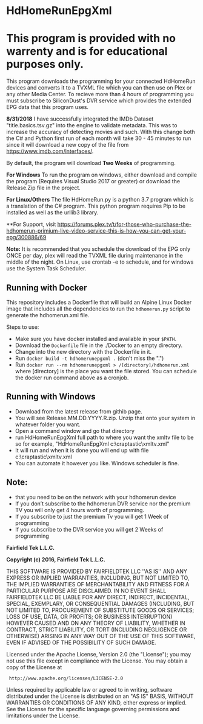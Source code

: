 # HdHomeRunEpgXml #
# This program is provided with no warrenty and is for educational purposes only. #

This program downloads the programming for your connected HdHomeRun devices and converts it to a TVXML file which you can then use on Plex or any other Media Center.  To recieve more than 4 hours of programming you must subscribe to SiliconDust's DVR service which provides the extended EPG data that this program uses.

**8/31/2018**
I have successfully integrated the IMDb Dataset "title.basics.tsv.gz" into the engine to validate metadata.  This was to increase the accuracy of detecting movies and such.  With this change both the C# and Python first run of each month will take 30 - 45 minutes to run since it will download a new copy of the file from https://www.imdb.com/interfaces/.

By default, the program will download **Two Weeks** of programming.

**For Windows**
  To run the program on windows, either download and compile the program (Requires Visual Studio 2017 or greater) or download the Release.Zip file in the project.
  
**For Linux/Others**
  The file HdHomeRun.py is a python 3.7 program which is a translation of the C# program.  This python program requires Pip to be installed as well as the urllib3 library.
 
**For Support, visit https://forums.plex.tv/t/for-those-who-purchase-the-hdhomerun-primium-live-video-service-this-is-how-you-can-get-your-epg/300886/69

**Note:**  It is recommended that you schedule the download of the EPG only ONCE per day, plex will read the TVXML file during maintenance in the middle of the night.  On Linux, use crontab -e to schedule, and for windows use the System Task Scheduler.

## Running with Docker

This repository includes a Dockerfile that will build an Alpine Linux Docker image that includes all the dependencies to run the `hdhomerun.py` script to generate the hdhomerun.xml file.

Steps to use:

* Make sure you have docker installed and available in your `$PATH`.
* Download the `Dockerfile` file in the ./Docker to an empty directory.
* Change into the new directory with the Dockerfile in it.
* Run `docker build -t hdhomerunepgxml .` (don't miss the ".")
* Run `docker run --rm hdhomerunepgxml > /[directory]/hdhomerun.xml` where [directory] is the place you want the file stored.
You can schedule the docker run command above as a cronjob.

## Running with Windows
* Download from the latest release from githib page. 
* You will see Release.MM.DD.YYYY.R.zip. Unzip that onto your system in whatever folder you want. 
* Open a command window and go that directory
* run HdHomeRunEpgXml full path to where you want the xmltv file to be so for example, "HdHomeRunEpgXml c:\craptastic\xmltv.xml"
* It will run and when it is done you will end up with file c:\craptastic\xmltv.xml
* You can automate it however you like. Windows scheduler is fine.

## Note:
* that you need to be on the network with your hdhomerun device
* If you don’t subscribe to the hdhomerun DVR service nor the premium TV you will only get 4 hours worth of programming.
* If you subscribe to just the premium Tv you will get 1 Week of programming
* If you subscribe to the DVR service you will get 2 Weeks of programming




**Fairfield Tek L.L.C.**

**Copyright (c) 2016, Fairfield Tek L.L.C.**
  
  
 THIS SOFTWARE IS PROVIDED BY FAIRFIELDTEK LLC ''AS IS'' AND ANY EXPRESS OR IMPLIED WARRANTIES,
 INCLUDING, BUT NOT LIMITED TO, THE IMPLIED WARRANTIES OF MERCHANTABILITY AND FITNESS FOR A PARTICULAR 
 PURPOSE ARE DISCLAIMED. IN NO EVENT SHALL FAIRFIELDTEK LLC BE LIABLE FOR ANY DIRECT, INDIRECT, 
 INCIDENTAL, SPECIAL, EXEMPLARY, OR CONSEQUENTIAL DAMAGES (INCLUDING, BUT NOT LIMITED TO, PROCUREMENT OF 
 SUBSTITUTE GOODS OR SERVICES; LOSS OF USE, DATA, OR PROFITS; OR BUSINESS INTERRUPTION) HOWEVER CAUSED AND 
 ON ANY THEORY OF LIABILITY, WHETHER IN CONTRACT, STRICT LIABILITY, OR TORT (INCLUDING NEGLIGENCE OR 
 OTHERWISE) ARISING IN ANY WAY OUT OF THE USE OF THIS SOFTWARE, EVEN IF ADVISED OF THE POSSIBILITY OF SUCH 
 DAMAGE. 
 
 Licensed under the Apache License, Version 2.0 (the "License");
 you may not use this file except in compliance with the License.
 You may obtain a copy of the License at
 
     http://www.apache.org/licenses/LICENSE-2.0
 
 Unless required by applicable law or agreed to in writing, software
 distributed under the License is distributed on an "AS IS" BASIS,
 WITHOUT WARRANTIES OR CONDITIONS OF ANY KIND, either express or implied.
 See the License for the specific language governing permissions and
 limitations under the License.

